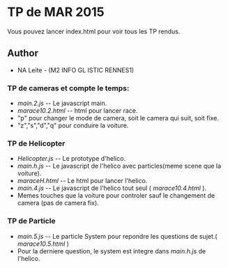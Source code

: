 TP de MAR 2015
=========================
Vous pouvez lancer index.html pour voir tous les TP rendus.
## Author
- NA Leite - (M2 INFO GL ISTIC RENNES1)

### TP de cameras et compte le temps:
- *main.2.js* -- Le javascript main.
- *marace10.2.html* -- html pour lancer race.
- "p" pour changer le mode de camera, soit le camera qui suit, soit fixe.
- "z","s","d","q" pour conduire la voiture.

### TP de Helicopter
- *Helicopter.js* -- Le prototype d'helico.
- *main.h.js* -- Le javascript de l'helico avec particles(meme scene que la voiture).
- *maraceH.html* -- Le html pour lancer l'helico.
- *main.4.js* -- Le javascript de l'helico tout seul ( *marace10.4.html* ). 
- Memes touches que la voiture pour controler sauf le changement de camera (pas de camera fix).

### TP de Particle
- *main.5.js* -- Le particle System pour repondre les questions de sujet.( *marace10.5.html* )
- Pour la derniere question, le system est integre dans *main.h.js* de l'helico.


